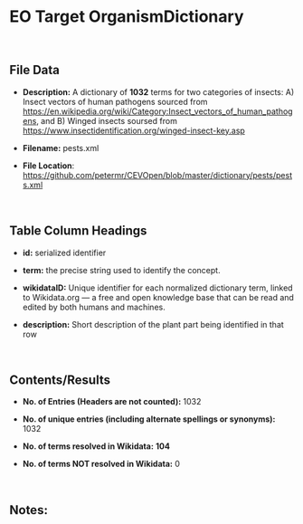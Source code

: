 **EO Target Organism​​​​ Dictionary**
=================================

 

File Data
---------

-   **Description:** A dictionary of **1032** terms for two categories of
    insects: A) Insect vectors of human pathogens sourced from
    https://en.wikipedia.org/wiki/Category:Insect_vectors_of_human_pathogens,
    and B) Winged insects soursed from
    https://www.insectidentification.org/winged-insect-key.asp

-   **Filename:** pests.xml

-   **File Location**:
    <https://github.com/petermr/CEVOpen/blob/master/dictionary/pests/pests.xml>

 

Table Column Headings
---------------------

-   **id:** serialized identifier

-   **term:** the precise string used to identify the concept.

-   **wikidataID:** Unique identifier for each normalized dictionary term,
    linked to Wikidata.org — a free and open knowledge base that can be read and
    edited by both humans and machines.

-   **description:** Short description of the plant part being identified in
    that row

 

Contents/Results
----------------

-   **No. of Entries (Headers are not counted):** 1032

-   **No. of unique entries (including alternate spellings or synonyms):** 1032

-   **No. of terms resolved in Wikidata:** **104**

-   **No. of terms NOT resolved in Wikidata:** 0

 

Notes:
------

 
